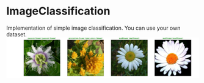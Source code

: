 # ImageClassification
Implementation of simple image classification. You can use your own dataset.
![1](1.png)
